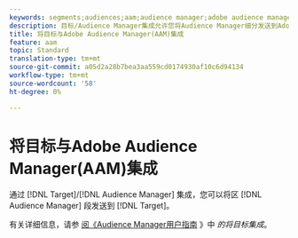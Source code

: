 ```yaml
---
keywords: segments;audiences;aam;audience manager;adobe audience manager;integrate;integration
description: 目标/Audience Manager集成允许您将Audience Manager细分发送到Adobe Target
title: 将目标与Adobe Audience Manager(AAM)集成
feature: aam
topic: Standard
translation-type: tm+mt
source-git-commit: a05d2a28b7bea3aa559cd0174930af10c6d94134
workflow-type: tm+mt
source-wordcount: '58'
ht-degree: 0%

---
```



# 将目标与Adobe Audience Manager(AAM)集成

通过 [!DNL Target]/[!DNL Audience Manager] 集成，您可以将区 [!DNL Audience Manager] 段发送到 [!DNL Target]。

有关详细信息，请参 [阅《Audience Manager用户指南](https://experienceleague.adobe.com/docs/audience-manager/user-guide/implementation-integration-guides/integration-other-solutions/aam-target-integration.html) 》中 *的将目标集成*。
